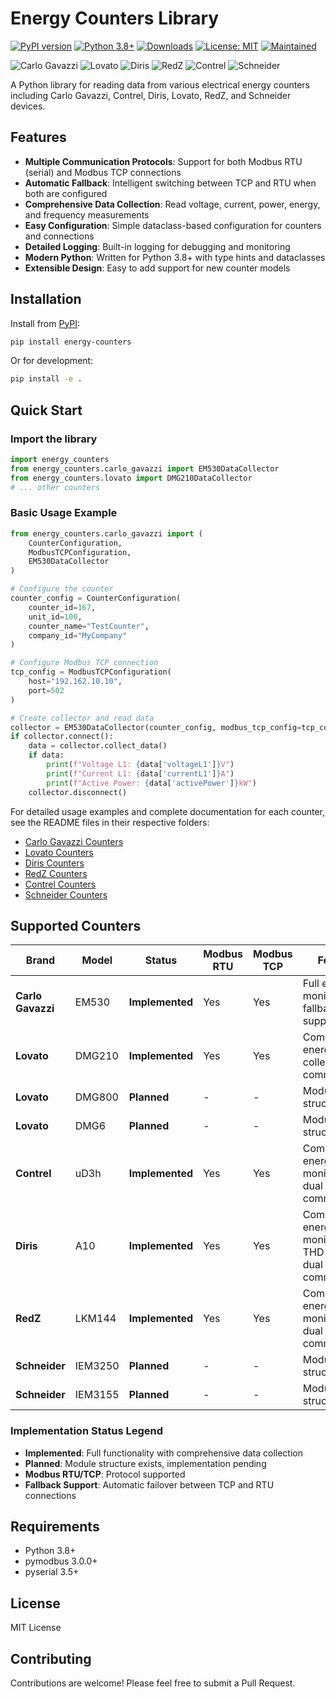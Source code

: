 # Energy Counters Library

[![PyPI version](https://badge.fury.io/py/energy-counters.svg)](https://badge.fury.io/py/energy-counters)
[![Python 3.8+](https://img.shields.io/badge/python-3.8+-blue.svg)](https://pypi.org/project/energy-counters/)
[![Downloads](https://static.pepy.tech/badge/energy-counters)](https://pepy.tech/project/energy-counters)
[![License: MIT](https://img.shields.io/badge/License-MIT-yellow.svg)](https://opensource.org/licenses/MIT)
[![Maintained](https://img.shields.io/badge/maintained-yes%2C%202025-success.svg)](https://github.com/nobrega8/energy-counters)


![Carlo Gavazzi](https://img.shields.io/badge/support-Carlo%20Gavazzi-lightgrey.svg)
![Lovato](https://img.shields.io/badge/support-Lovato-lightgrey.svg)
![Diris](https://img.shields.io/badge/support-Diris-lightgrey.svg)
![RedZ](https://img.shields.io/badge/support-RedZ-lightgrey.svg)
![Contrel](https://img.shields.io/badge/support-Contrel-lightgrey.svg)
![Schneider](https://img.shields.io/badge/support-Schneider-lightgrey.svg)



A Python library for reading data from various electrical energy counters including Carlo Gavazzi, Contrel, Diris, Lovato, RedZ, and Schneider devices.

## Features

- **Multiple Communication Protocols**: Support for both Modbus RTU (serial) and Modbus TCP connections
- **Automatic Fallback**: Intelligent switching between TCP and RTU when both are configured
- **Comprehensive Data Collection**: Read voltage, current, power, energy, and frequency measurements
- **Easy Configuration**: Simple dataclass-based configuration for counters and connections
- **Detailed Logging**: Built-in logging for debugging and monitoring
- **Modern Python**: Written for Python 3.8+ with type hints and dataclasses
- **Extensible Design**: Easy to add support for new counter models

## Installation

Install from [PyPI](https://pypi.org/project/energy-counters/):

```bash
pip install energy-counters
```

Or for development:
```bash
pip install -e .
```

## Quick Start

### Import the library

```python
import energy_counters
from energy_counters.carlo_gavazzi import EM530DataCollector
from energy_counters.lovato import DMG210DataCollector
# ... other counters
```

### Basic Usage Example

```python
from energy_counters.carlo_gavazzi import (
    CounterConfiguration,
    ModbusTCPConfiguration,
    EM530DataCollector
)

# Configure the counter
counter_config = CounterConfiguration(
    counter_id=167,
    unit_id=100,
    counter_name="TestCounter",
    company_id="MyCompany"
)

# Configure Modbus TCP connection
tcp_config = ModbusTCPConfiguration(
    host="192.162.10.10",
    port=502
)

# Create collector and read data
collector = EM530DataCollector(counter_config, modbus_tcp_config=tcp_config)
if collector.connect():
    data = collector.collect_data()
    if data:
        print(f"Voltage L1: {data['voltageL1']}V")
        print(f"Current L1: {data['currentL1']}A")
        print(f"Active Power: {data['activePower']}kW")
    collector.disconnect()
```

For detailed usage examples and complete documentation for each counter, see the README files in their respective folders:
- [Carlo Gavazzi Counters](src/energy_counters/carlo_gavazzi/README.md)
- [Lovato Counters](src/energy_counters/lovato/README.md)
- [Diris Counters](src/energy_counters/diris/README.md)
- [RedZ Counters](src/energy_counters/redz/README.md)
- [Contrel Counters](src/energy_counters/contrel/README.md)
- [Schneider Counters](src/energy_counters/schneider/README.md)

## Supported Counters

| Brand | Model | Status | Modbus RTU | Modbus TCP | Features |
|-------|-------|--------|------------|------------|----------|
| **Carlo Gavazzi** | EM530 | **Implemented** | Yes | Yes | Full energy monitoring, fallback support |
| **Lovato** | DMG210 | **Implemented** | Yes | Yes | Complete energy data collection, dual communication |
| **Lovato** | DMG800 | **Planned** | - | - | Module structure ready |
| **Lovato** | DMG6 | **Planned** | - | - | Module structure ready |
| **Contrel** | uD3h | **Implemented** | Yes | Yes | Complete energy monitoring, dual communication |
| **Diris** | A10 | **Implemented** | Yes | Yes | Complete energy monitoring, THD analysis, dual communication |
| **RedZ** | LKM144 | **Implemented** | Yes | Yes | Complete energy monitoring, dual communication |
| **Schneider** | IEM3250 | **Planned** | - | - | Module structure ready |
| **Schneider** | IEM3155 | **Planned** | - | - | Module structure ready |

### Implementation Status Legend
- **Implemented**: Full functionality with comprehensive data collection
- **Planned**: Module structure exists, implementation pending
- **Modbus RTU/TCP**: Protocol supported
- **Fallback Support**: Automatic failover between TCP and RTU connections

## Requirements

- Python 3.8+
- pymodbus 3.0.0+
- pyserial 3.5+

## License

MIT License

## Contributing

Contributions are welcome! Please feel free to submit a Pull Request.